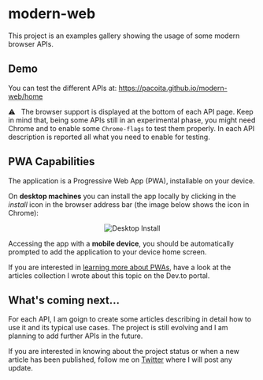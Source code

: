 # modern-web

This project is an examples gallery showing the usage of some modern browser APIs. 

## Demo

You can test the different APIs at: https://pacoita.github.io/modern-web/home

⚠️ &nbsp; The browser support is displayed at the bottom of each API page. 
Keep in mind that, being some APIs still in an experimental phase, you might need Chrome and to enable some `Chrome-flags` to test them properly. In each API description is reported all what you need to enable for testing.

## PWA Capabilities

The application is a Progressive Web App (PWA), installable on your device. 

On **desktop machines** you can install the app locally by clicking in the *install* icon in the browser address bar (the image below shows the icon in Chrome):
<p align="center">
<img src="https://res.cloudinary.com/practicaldev/image/fetch/s--ujOImKwb--/c_limit%2Cf_auto%2Cfl_progressive%2Cq_auto%2Cw_880/https://dev-to-uploads.s3.amazonaws.com/i/0v3mf9jqinssq2qiy6h6.png" alt="Desktop Install">
</p> 

Accessing the app with a **mobile device**, you should be automatically prompted to add the application to your device home screen.

If you are interested in [learning more about PWAs](https://dev.to/paco_ita/a-gentle-introduction-to-progressive-web-apps-step-1-24da), have a look at the articles collection I wrote about this topic on the Dev.to portal.

## What's coming next...

For each API, I am goign to create some articles describing in detail how to use it and its typical use cases.
The project is still evolving and I am planning to add further APIs in the future. 

If you are interested in knowing about the project status or when a new article has been published, follow me on [Twitter](https://twitter.com/paco_ITA) where I will post any update.
